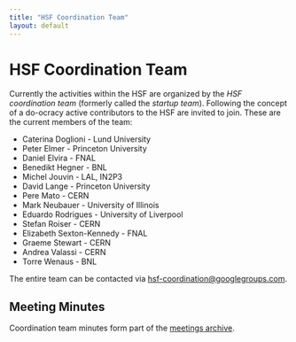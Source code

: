 ```yaml
---
title: "HSF Coordination Team"
layout: default
---
```


# HSF Coordination Team

Currently the activities within the HSF are organized by the *HSF coordination team* (formerly called the *startup team*). Following the concept of a do-ocracy active contributors to the HSF are invited to join. These are the current members of the team:

 * Caterina Doglioni - Lund University
 * Peter Elmer - Princeton University
 * Daniel Elvira - FNAL
 * Benedikt Hegner - BNL
 * Michel Jouvin - LAL, IN2P3
 * David Lange - Princeton University
 * Pere Mato - CERN
 * Mark Neubauer - University of Illinois
 * Eduardo Rodrigues - University of Liverpool
 * Stefan Roiser - CERN
 * Elizabeth Sexton-Kennedy - FNAL
 * Graeme Stewart - CERN
 * Andrea Valassi - CERN
 * Torre Wenaus - BNL

The entire team can be contacted via <hsf-coordination@googlegroups.com>.

## Meeting Minutes

Coordination team minutes form part of the [meetings archive](minutes.html).
